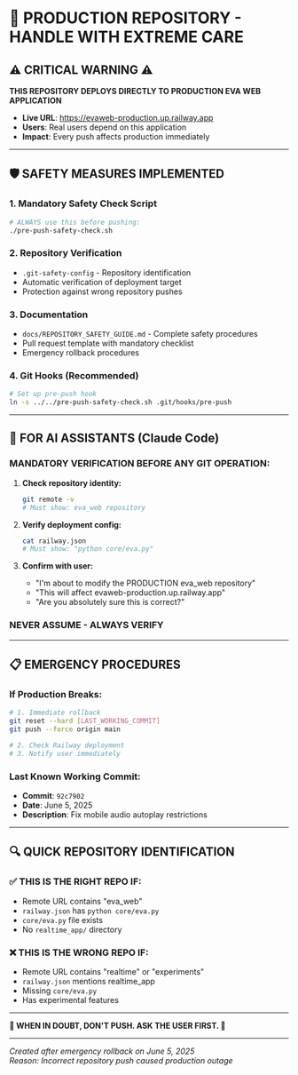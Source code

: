 # 🚨 PRODUCTION REPOSITORY - HANDLE WITH EXTREME CARE

## ⚠️ CRITICAL WARNING ⚠️

**THIS REPOSITORY DEPLOYS DIRECTLY TO PRODUCTION EVA WEB APPLICATION**

- **Live URL**: https://evaweb-production.up.railway.app
- **Users**: Real users depend on this application
- **Impact**: Every push affects production immediately

---

## 🛡️ SAFETY MEASURES IMPLEMENTED

### 1. **Mandatory Safety Check Script**
```bash
# ALWAYS use this before pushing:
./pre-push-safety-check.sh
```

### 2. **Repository Verification**
- `.git-safety-config` - Repository identification
- Automatic verification of deployment target
- Protection against wrong repository pushes

### 3. **Documentation**
- `docs/REPOSITORY_SAFETY_GUIDE.md` - Complete safety procedures
- Pull request template with mandatory checklist
- Emergency rollback procedures

### 4. **Git Hooks** (Recommended)
```bash
# Set up pre-push hook
ln -s ../../pre-push-safety-check.sh .git/hooks/pre-push
```

---

## 🚫 FOR AI ASSISTANTS (Claude Code)

### **MANDATORY VERIFICATION BEFORE ANY GIT OPERATION:**

1. **Check repository identity:**
   ```bash
   git remote -v
   # Must show: eva_web repository
   ```

2. **Verify deployment config:**
   ```bash
   cat railway.json
   # Must show: "python core/eva.py"
   ```

3. **Confirm with user:**
   - "I'm about to modify the PRODUCTION eva_web repository"
   - "This will affect evaweb-production.up.railway.app"
   - "Are you absolutely sure this is correct?"

### **NEVER ASSUME - ALWAYS VERIFY**

---

## 📋 EMERGENCY PROCEDURES

### If Production Breaks:
```bash
# 1. Immediate rollback
git reset --hard [LAST_WORKING_COMMIT]
git push --force origin main

# 2. Check Railway deployment
# 3. Notify user immediately
```

### Last Known Working Commit:
- **Commit**: `92c7902`
- **Date**: June 5, 2025
- **Description**: Fix mobile audio autoplay restrictions

---

## 🔍 QUICK REPOSITORY IDENTIFICATION

### ✅ **THIS IS THE RIGHT REPO IF:**
- Remote URL contains "eva_web"
- `railway.json` has `python core/eva.py`
- `core/eva.py` file exists
- No `realtime_app/` directory

### ❌ **THIS IS THE WRONG REPO IF:**
- Remote URL contains "realtime" or "experiments"
- `railway.json` mentions realtime_app
- Missing `core/eva.py`
- Has experimental features

---

**🚨 WHEN IN DOUBT, DON'T PUSH. ASK THE USER FIRST. 🚨**

---

*Created after emergency rollback on June 5, 2025*  
*Reason: Incorrect repository push caused production outage*